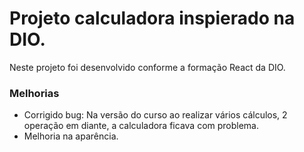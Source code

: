 # Projeto calculadora inspierado na DIO.

Neste projeto foi desenvolvido conforme a formação React da DIO.

### Melhorias
- Corrigido bug: Na versão do curso ao realizar vários cálculos, 2 operação em diante, a calculadora ficava com problema.
- Melhoria na aparência.